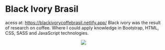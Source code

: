 # Black Ivory Brasil 

acess at: https://blackivorycoffebrasil.netlify.app/
Black ivory was the result of research on coffee. Where I could apply knowledge in Bootstrap, HTML, CSS, SASS and JavaScript technologies.


<section align="center">
<img src="assets/Black Ivory Brasil (1).gif"> 
</section>
